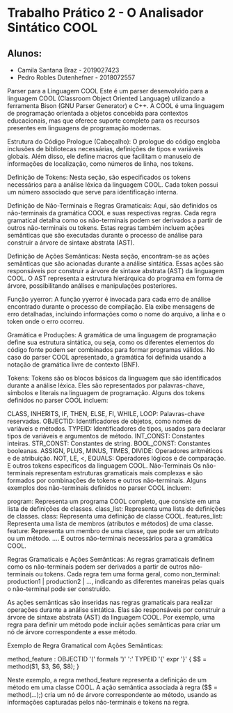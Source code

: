 # Trabalho Prático 2 - O Analisador Sintático COOL

## Alunos:

- Camila Santana Braz - 2019027423
- Pedro Robles Dutenhefner - 2018072557

Parser para a Linguagem COOL
Este é um parser desenvolvido para a linguagem COOL (Classroom Object Oriented Language) utilizando a ferramenta Bison (GNU Parser Generator) e C++. A COOL é uma linguagem de programação orientada a objetos concebida para contextos educacionais, mas que oferece suporte completo para os recursos presentes em linguagens de programação modernas.

Estrutura do Código
Prologue (Cabeçalho):
O prologue do código engloba inclusões de bibliotecas necessárias, definições de tipos e variáveis globais. Além disso, ele define macros que facilitam o manuseio de informações de localização, como números de linha, nos tokens.

Definição de Tokens:
Nesta seção, são especificados os tokens necessários para a análise léxica da linguagem COOL. Cada token possui um número associado que serve para identificação interna.

Definição de Não-Terminais e Regras Gramaticais:
Aqui, são definidos os não-terminais da gramática COOL e suas respectivas regras. Cada regra gramatical detalha como os não-terminais podem ser derivados a partir de outros não-terminais ou tokens. Estas regras também incluem ações semânticas que são executadas durante o processo de análise para construir a árvore de sintaxe abstrata (AST).

Definição de Ações Semânticas:
Nesta seção, encontram-se as ações semânticas que são acionadas durante a análise sintática. Essas ações são responsáveis por construir a árvore de sintaxe abstrata (AST) da linguagem COOL. O AST representa a estrutura hierárquica do programa em forma de árvore, possibilitando análises e manipulações posteriores.

Função yyerror:
A função yyerror é invocada para cada erro de análise encontrado durante o processo de compilação. Ela exibe mensagens de erro detalhadas, incluindo informações como o nome do arquivo, a linha e o token onde o erro ocorreu.

Gramática e Produções:
A gramática de uma linguagem de programação define sua estrutura sintática, ou seja, como os diferentes elementos do código fonte podem ser combinados para formar programas válidos. No caso do parser COOL apresentado, a gramática foi definida usando a notação de gramática livre de contexto (BNF).

Tokens:
Tokens são os blocos básicos da linguagem que são identificados durante a análise léxica. Eles são representados por palavras-chave, símbolos e literais na linguagem de programação. Alguns dos tokens definidos no parser COOL incluem:

CLASS, INHERITS, IF, THEN, ELSE, FI, WHILE, LOOP: Palavras-chave reservadas.
OBJECTID: Identificadores de objetos, como nomes de variáveis e métodos.
TYPEID: Identificadores de tipos, usados para declarar tipos de variáveis e argumentos de método.
INT_CONST: Constantes inteiras.
STR_CONST: Constantes de string.
BOOL_CONST: Constantes booleanas.
ASSIGN, PLUS, MINUS, TIMES, DIVIDE: Operadores aritméticos e de atribuição.
NOT, LE, <, EQUALS: Operadores lógicos e de comparação.
E outros tokens específicos da linguagem COOL.
Não-Terminais
Os não-terminais representam estruturas gramaticais mais complexas e são formados por combinações de tokens e outros não-terminais. Alguns exemplos dos não-terminais definidos no parser COOL incluem:

program: Representa um programa COOL completo, que consiste em uma lista de definições de classes.
class_list: Representa uma lista de definições de classes.
class: Representa uma definição de classe COOL.
features_list: Representa uma lista de membros (atributos e métodos) de uma classe.
feature: Representa um membro de uma classe, que pode ser um atributo ou um método.
....
E outros não-terminais necessários para a gramática COOL.

Regras Gramaticais e Ações Semânticas:
As regras gramaticais definem como os não-terminais podem ser derivados a partir de outros não-terminais ou tokens. Cada regra tem uma forma geral, como non_terminal: production1 | production2 | ..., indicando as diferentes maneiras pelas quais o não-terminal pode ser construído.

As ações semânticas são inseridas nas regras gramaticais para realizar operações durante a análise sintática. Elas são responsáveis por construir a árvore de sintaxe abstrata (AST) da linguagem COOL. Por exemplo, uma regra para definir um método pode incluir ações semânticas para criar um nó de árvore correspondente a esse método.

Exemplo de Regra Gramatical com Ações Semânticas:

method_feature : OBJECTID '(' formals ')' ':' TYPEID '{' expr '}' {
                  $$ = method($1, $3, $6, $8);
                }

Neste exemplo, a regra method_feature representa a definição de um método em uma classe COOL. A ação semântica associada à regra ($$ = method(...);) cria um nó de árvore correspondente ao método, usando as informações capturadas pelos não-terminais e tokens na regra.
